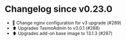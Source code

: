 # Changelog since v0.23.0
- 🔨 Change nginx configuration for v3 upgrade (#289) 
- ⬆️ Upgrades TasmoAdmin to v3.0.1 (#288) 
- ⬆️ Upgrades add-on base image to 13.1.3 (#287) 
